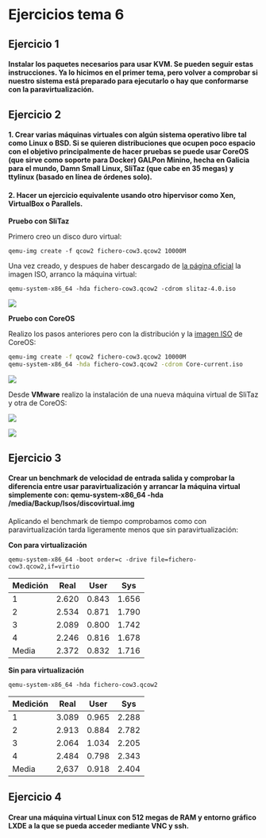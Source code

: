 # Ejercicios tema 6

## Ejercicio 1

#### Instalar los paquetes necesarios para usar KVM. Se pueden seguir estas instrucciones. Ya lo hicimos en el primer tema, pero volver a comprobar si nuestro sistema está preparado para ejecutarlo o hay que conformarse con la paravirtualización.


## Ejercicio 2

#### 1. Crear varias máquinas virtuales con algún sistema operativo libre tal como Linux o BSD. Si se quieren distribuciones que ocupen poco espacio con el objetivo principalmente de hacer pruebas se puede usar CoreOS (que sirve como soporte para Docker) GALPon Minino, hecha en Galicia para el mundo, Damn Small Linux, SliTaz (que cabe en 35 megas) y ttylinux (basado en línea de órdenes solo). 

#### 2. Hacer un ejercicio equivalente usando otro hipervisor como Xen, VirtualBox o Parallels. 

**Pruebo con SliTaz**

Primero creo un disco duro virtual:

`qemu-img create -f qcow2 fichero-cow3.qcow2 10000M`

Una vez creado, y despues de haber descargado de [la página oficial](http://www.slitaz.org/es/get/#stable) la imagen ISO, arranco la máquina virtual:

`qemu-system-x86_64 -hda fichero-cow3.qcow2 -cdrom slitaz-4.0.iso`

![](http://fotos.subefotos.com/03f9551500d6b184fd022c5c5f0f45fbo.png)

**Pruebo con CoreOS**

Realizo los pasos anteriores pero con la distribución y la [imagen ISO](http://distro.ibiblio.org/tinycorelinux/downloads.html) de CoreOS:

```sh
qemu-img create -f qcow2 fichero-cow3.qcow2 10000M
qemu-system-x86_64 -hda fichero-cow3.qcow2 -cdrom Core-current.iso
```

![](http://fotos.subefotos.com/8890f780b6af76d5756751326dd379e3o.png)

Desde **VMware** realizo la instalación de una nueva máquina virtual de SliTaz y otra de CoreOS:

![](http://fotos.subefotos.com/9c78f633064e0f8df26aa34a0150a297o.png)

![](http://fotos.subefotos.com/d175dbb3eb29d0ffa7caecc83fea64f2o.png)


## Ejercicio 3

#### Crear un benchmark de velocidad de entrada salida y comprobar la diferencia entre usar paravirtualización y arrancar la máquina virtual simplemente con: qemu-system-x86_64 -hda /media/Backup/Isos/discovirtual.img

Aplicando el benchmark de tiempo comprobamos como con paravirtualización tarda ligeramente menos que sin paravirtualización:

**Con para virtualización**

`qemu-system-x86_64 -boot order=c -drive file=fichero-cow3.qcow2,if=virtio`

|Medición    |Real        |User       |Sys        |
| ---------- | ---------- |---------- |---------- |
| 1          | 2.620      |0.843      |1.656      |
| 2          | 2.534      |0.871      |1.790      |
| 3          | 2.089      |0.800      |1.742      |
| 4          | 2.246      |0.816      |1.678      |
| Media      | 2.372      |0.832      |1.716      |


**Sin para virtualización**

`qemu-system-x86_64 -hda fichero-cow3.qcow2`

|Medición    |Real        |User       |Sys        |
| ---------- | ---------- |---------- |---------- |
| 1          | 3.089      |0.965      |2.288      |
| 2          | 2.913      |0.884      |2.782      |
| 3          | 2.064      |1.034      |2.205      |
| 4          | 2.484      |0.798      |2.343      |
| Media      | 2,637      |0.918      |2.404      |


## Ejercicio 4

#### Crear una máquina virtual Linux con 512 megas de RAM y entorno gráfico LXDE a la que se pueda acceder mediante VNC y ssh.

